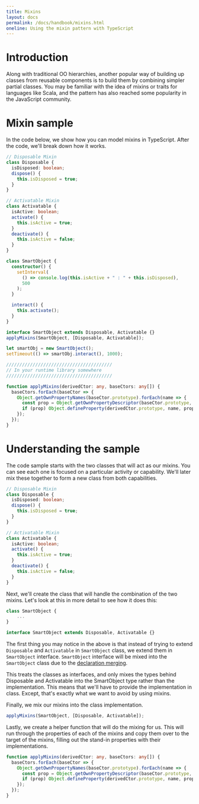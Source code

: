 ```yaml
---
title: Mixins
layout: docs
permalink: /docs/handbook/mixins.html
oneline: Using the mixin pattern with TypeScript
---
```


# Introduction

Along with traditional OO hierarchies, another popular way of building up classes from reusable components is to build them by combining simpler partial classes.
You may be familiar with the idea of mixins or traits for languages like Scala, and the pattern has also reached some popularity in the JavaScript community.

# Mixin sample

In the code below, we show how you can model mixins in TypeScript.
After the code, we'll break down how it works.

```ts
// Disposable Mixin
class Disposable {
  isDisposed: boolean;
  dispose() {
    this.isDisposed = true;
  }
}

// Activatable Mixin
class Activatable {
  isActive: boolean;
  activate() {
    this.isActive = true;
  }
  deactivate() {
    this.isActive = false;
  }
}

class SmartObject {
  constructor() {
    setInterval(
      () => console.log(this.isActive + " : " + this.isDisposed),
      500
    );
  }

  interact() {
    this.activate();
  }
}

interface SmartObject extends Disposable, Activatable {}
applyMixins(SmartObject, [Disposable, Activatable]);

let smartObj = new SmartObject();
setTimeout(() => smartObj.interact(), 1000);

////////////////////////////////////////
// In your runtime library somewhere
////////////////////////////////////////

function applyMixins(derivedCtor: any, baseCtors: any[]) {
  baseCtors.forEach(baseCtor => {
    Object.getOwnPropertyNames(baseCtor.prototype).forEach(name => {
      const prop = Object.getOwnPropertyDescriptor(baseCtor.prototype, name);
      if (prop) Object.defineProperty(derivedCtor.prototype, name, prop);
    });
  });
}
```

# Understanding the sample

The code sample starts with the two classes that will act as our mixins.
You can see each one is focused on a particular activity or capability.
We'll later mix these together to form a new class from both capabilities.

```ts
// Disposable Mixin
class Disposable {
  isDisposed: boolean;
  dispose() {
    this.isDisposed = true;
  }
}

// Activatable Mixin
class Activatable {
  isActive: boolean;
  activate() {
    this.isActive = true;
  }
  deactivate() {
    this.isActive = false;
  }
}
```

Next, we'll create the class that will handle the combination of the two mixins.
Let's look at this in more detail to see how it does this:

```ts
class SmartObject {
    ...
}

interface SmartObject extends Disposable, Activatable {}
```

The first thing you may notice in the above is that instead of trying to extend `Disposable` and `Activatable` in `SmartObject` class, we extend them in `SmartObject` interface. `SmartObject` interface will be mixed into the `SmartObject` class due to the [declaration merging](/docs/handbook/declaration-merging.html#merging-interfaces).

This treats the classes as interfaces, and only mixes the types behind Disposable and Activatable into the SmartObject type rather than the implementation. This means that we'll have to provide the implementation in class.
Except, that's exactly what we want to avoid by using mixins.

Finally, we mix our mixins into the class implementation.

```ts
applyMixins(SmartObject, [Disposable, Activatable]);
```

Lastly, we create a helper function that will do the mixing for us.
This will run through the properties of each of the mixins and copy them over to the target of the mixins, filling out the stand-in properties with their implementations.

```ts
function applyMixins(derivedCtor: any, baseCtors: any[]) {
  baseCtors.forEach(baseCtor => {
    Object.getOwnPropertyNames(baseCtor.prototype).forEach(name => {
      const prop = Object.getOwnPropertyDescriptor(baseCtor.prototype, name);
      if (prop) Object.defineProperty(derivedCtor.prototype, name, prop);
    });
  });
}
```
